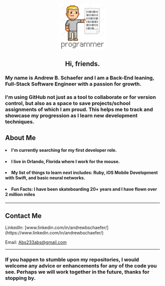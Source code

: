 <div id="header" align="center">
  <img src="programmer.png" height= "150" width="150"/>
</div>

<h2 align="center">Hi, friends.</h2> 


<h3>My name is Andrew B. Schaefer and I am a Back-End leaning, Full-Stack Software Engineer with a passion for growth.</h3> 

<h3>I'm using GitHub not just as a tool to collaborate or for version control, but also as a space to save projects/school assignments of which I am proud. This helps me to track and showcase my progression as I learn new development techniques.
  
<h2>About Me</h2>
  <h4><li>I'm currently searching for my first developer role.</li></h4>
  <h4><li>I live in Orlando, Florida where I work for the mouse.</li></h4>
  <h4><li>My list of things to learn next includes: Ruby, iOS Mobile Development with Swift, and basic neural networks.</h4></li>
  <h4><li>Fun Facts: I have been skateboarding 20+ years and I have flown over 2 million miles</h4></li>
  
<hr>

<h2>Contact Me</h2>
LinkedIn: [www.linkedin.com/in/andrewbschaefer/](https://www.linkedin.com/in/andrewbschaefer/)

Email: [Abs233abs@gmail.com](Abs233abs@gmail.com)
  
 <hr>

<h3>If you happen to stumble upon my repositories, I would welcome any advice or enhancements for any of the code you see. Perhaps we will work together in the future, thanks for stopping by.</h3>
